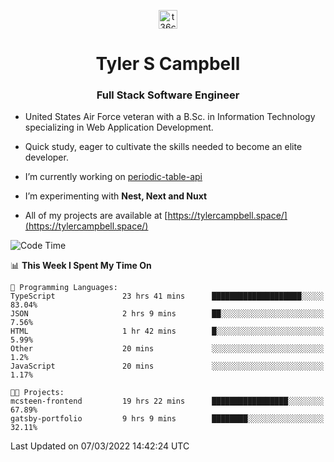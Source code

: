 <p align="center">
<a href="https://www.linkedin.com/in/t36campbell" target="blank"><img align="center" src="https://ik.imagekit.io/t36campbell/Portfolio/linkedin.png.original_m8bbGgPh6.png" alt="t36campbell" height="30" width="30" /></a>
</p>
<h1 align="center">Tyler S Campbell</h1>
<h3 align="center">Full Stack Software Engineer</h3>

* United States Air Force veteran with a B.Sc. in Information Technology specializing in Web Application Development. 

* Quick study, eager to cultivate the skills needed to become an elite developer.

* I’m currently working on [periodic-table-api](https://github.com/t36campbell/periodic-table-api)

* I’m experimenting with **Nest, Next and Nuxt**

* All of my projects are available at [https://tylercampbell.space/](https://tylercampbell.space/)

<!--START_SECTION:waka-->
![Code Time](http://img.shields.io/badge/Code%20Time-1%2C477%20hrs%2013%20mins-blue)

📊 **This Week I Spent My Time On** 

```text
💬 Programming Languages: 
TypeScript               23 hrs 41 mins      ████████████████████░░░░░   83.04% 
JSON                     2 hrs 9 mins        ██░░░░░░░░░░░░░░░░░░░░░░░   7.56% 
HTML                     1 hr 42 mins        █░░░░░░░░░░░░░░░░░░░░░░░░   5.99% 
Other                    20 mins             ░░░░░░░░░░░░░░░░░░░░░░░░░   1.2% 
JavaScript               20 mins             ░░░░░░░░░░░░░░░░░░░░░░░░░   1.17%

🐱‍💻 Projects: 
mcsteen-frontend         19 hrs 22 mins      █████████████████░░░░░░░░   67.89% 
gatsby-portfolio         9 hrs 9 mins        ████████░░░░░░░░░░░░░░░░░   32.11%

```


 Last Updated on 07/03/2022 14:42:24 UTC
<!--END_SECTION:waka-->
